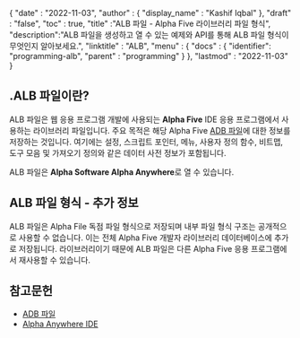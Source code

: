 {
  "date" : "2022-11-03",
  "author" : {
    "display_name" : "Kashif Iqbal"
},
  "draft" : "false",
  "toc" : true,
  "title" :"ALB 파일 - Alpha Five 라이브러리 파일 형식",
  "description":"ALB 파일을 생성하고 열 수 있는 예제와 API를 통해 ALB 파일 형식이 무엇인지 알아보세요.",
  "linktitle" : "ALB",
  "menu" : {
    "docs" : {
      "identifier": "programming-alb",
      "parent" : "programming"
}
},
  "lastmod" : "2022-11-03"
}

## .ALB 파일이란?

ALB 파일은 웹 응용 프로그램 개발에 사용되는 **Alpha Five** IDE 응용 프로그램에서 사용하는 라이브러리 파일입니다. 주요 목적은 해당 Alpha Five [ADB 파일](/ko/database/adb/)에 대한 정보를 저장하는 것입니다. 여기에는 설정, 스크립트 포인터, 메뉴, 사용자 정의 함수, 비트맵, 도구 모음 및 가져오기 정의와 같은 데이터 사전 정보가 포함됩니다.

ALB 파일은 **Alpha Software Alpha Anywhere**로 열 수 있습니다.

## ALB 파일 형식 - 추가 정보

ALB 파일은 Alpha File 독점 파일 형식으로 저장되며 내부 파일 형식 구조는 공개적으로 사용할 수 없습니다. 이는 전체 Alpha Five 개발자 라이브러리 데이터베이스에 추가로 저장됩니다. 라이브러리이기 때문에 ALB 파일은 다른 Alpha Five 응용 프로그램에서 재사용할 수 있습니다.

## 참고문헌

* [ADB 파일](/ko/database/adb/)
* [Alpha Anywhere IDE](https://documentation.alphasoftware.com/pages/GettingStarted/IDE/index.xml)

